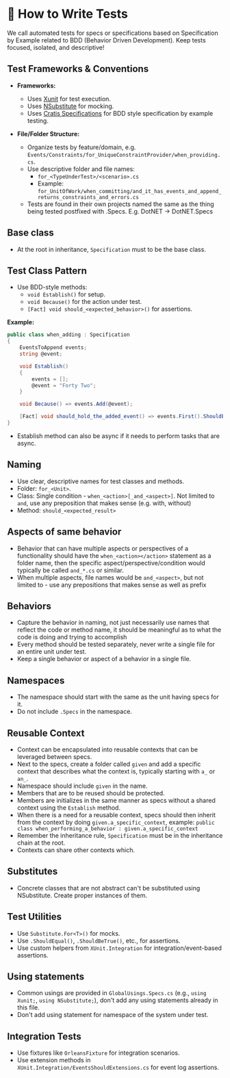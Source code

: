 # 🧪 How to Write Tests

We call automated tests for specs or specifications based on Specification by Example related to BDD (Behavior Driven Development).
Keep tests focused, isolated, and descriptive!

## Test Frameworks & Conventions

- **Frameworks:**
  - Uses [Xunit](https://xunit.net/) for test execution.
  - Uses [NSubstitute](https://nsubstitute.github.io/) for mocking.
  - Uses [Cratis Specifications](https://github.com/Cratis/Specifications/blob/main/README.md) for BDD style specification by example testing.

- **File/Folder Structure:**
  - Organize tests by feature/domain, e.g. `Events/Constraints/for_UniqueConstraintProvider/when_providing.cs`.
  - Use descriptive folder and file names:
    - `for_<TypeUnderTest>/<scenario>.cs`
    - Example: `for_UnitOfWork/when_committing/and_it_has_events_and_append_returns_constraints_and_errors.cs`
  - Tests are found in their own projects named the same as the thing being tested postfixed with .Specs. E.g. DotNET -> DotNET.Specs

## Base class

- At the root in inheritance, `Specification` must to be the base class.

## Test Class Pattern

- Use BDD-style methods:
  - `void Establish()` for setup.
  - `void Because()` for the action under test.
  - `[Fact] void should_<expected_behavior>()` for assertions.

**Example:**

```csharp
public class when_adding : Specification
{
    EventsToAppend events;
    string @event;

    void Establish()
    {
        events = [];
        @event = "Forty Two";
    }

    void Because() => events.Add(@event);

    [Fact] void should_hold_the_added_event() => events.First().ShouldEqual(@event);
}
```

- Establish method can also be async if it needs to perform tasks that are async.

## Naming

- Use clear, descriptive names for test classes and methods.
- Folder: `for_<Unit>`.
- Class: Single condition - `when_<action>[_and_<aspect>]`. Not limited to `and`, use any preposition that makes sense (e.g. with, without)
- Method: `should_<expected_result>`

## Aspects of same behavior

- Behavior that can have multiple aspects or perspectives of a functionality should have the `when_<action></action>` statement as a folder name, then the specific aspect/perspective/condition would typically be called `and_*.cs` or similar.
- When multiple aspects, file names would be `and_<aspect>`, but not limited to - use any prepositions that makes sense as well as prefix

## Behaviors

- Capture the behavior in naming, not just necessarily use names that reflect the code or method name, it should be meaningful as to what the code is doing and trying to accomplish
- Every method should be tested separately, never write a single file for an entire unit under test.
- Keep a single behavior or aspect of a behavior in a single file.

## Namespaces

- The namespace should start with the same as the unit having specs for it.
- Do not include `.Specs` in the namespace.

## Reusable Context

- Context can be encapsulated into reusable contexts that can be leveraged between specs.
- Next to the specs, create a folder called `given` and add a specific context that describes what the context is, typically starting with `a_` or `an_`.
- Namespace should include `given` in the name.
- Members that are to be reused should be protected.
- Members are initializes in the same manner as specs without a shared context using the `Establish` method.
- When there is a need for a reusable context, specs should then inherit from the context by doing `given.a_specific_context`, example: `public class when_performing_a_behavior : given.a_specific_context`
- Remember the inheritance rule, `Specification` must be in the inheritance chain at the root.
- Contexts can share other contexts which.

## Substitutes

- Concrete classes that are not abstract can't be substituted using NSubstitute. Create proper instances of them.

## Test Utilities

- Use `Substitute.For<T>()` for mocks.
- Use `.ShouldEqual()`, `.ShouldBeTrue()`, etc., for assertions.
- Use custom helpers from `XUnit.Integration` for integration/event-based assertions.

## Using statements

- Common usings are provided in `GlobalUsings.Specs.cs` (e.g., `using Xunit;`, `using NSubstitute;`), don't add any using statements already in this file.
- Don't add using statement for namespace of the system under test.

## Integration Tests

- Use fixtures like `OrleansFixture` for integration scenarios.
- Use extension methods in `XUnit.Integration/EventsShouldExtensions.cs` for event log assertions.
